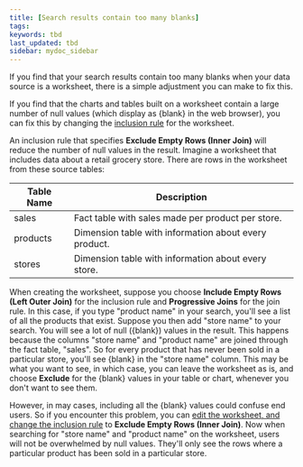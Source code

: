 ```yaml
---
title: [Search results contain too many blanks]
tags:
keywords: tbd
last_updated: tbd
sidebar: mydoc_sidebar
---
```

If you find that your search results contain too many blanks when your data source is a worksheet, there is a simple adjustment you can make to fix this.

If you find that the charts and tables built on a worksheet contain a large number of null values (which display as \{blank\} in the web browser), you can fix this by changing the [inclusion rule](../worksheets/about_inclusion_rule.html#) for the worksheet.

An inclusion rule that specifies **Exclude Empty Rows (Inner Join)** will reduce the number of null values in the result. Imagine a worksheet that includes data about a retail grocery store. There are rows in the worksheet from these source tables:

|Table Name|Description|
|----------|-----------|
|sales|Fact table with sales made per product per store.|
|products|Dimension table with information about every product.|
|stores|Dimension table with information about every store.|

When creating the worksheet, suppose you choose **Include Empty Rows (Left Outer Join)** for the inclusion rule and **Progressive Joins** for the join rule. In this case, if you type "product name" in your search, you'll see a list of all the products that exist. Suppose you then add "store name" to your search. You will see a lot of null (\{blank\}) values in the result. This happens because the columns "store name" and "product name" are joined through the fact table, "sales". So for every product that has never been sold in a particular store, you'll see \{blank\} in the "store name" column. This may be what you want to see, in which case, you can leave the worksheet as is, and choose **Exclude** for the \{blank\} values in your table or chart, whenever you don't want to see them.

However, in may cases, including all the \{blank\} values could confuse end users. So if you encounter this problem, you can [edit the worksheet, and change the inclusion rule](../worksheets/change_inclusion_rule.html#) to **Exclude Empty Rows (Inner Join)**. Now when searching for "store name" and "product name" on the worksheet, users will not be overwhelmed by null values. They'll only see the rows where a particular product has been sold in a particular store.
